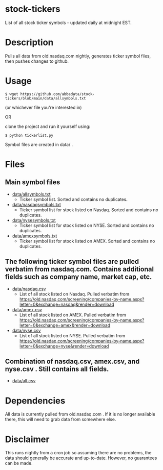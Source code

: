 # stock-tickers
List of all stock ticker symbols - updated daily at midnight EST.

# Description
Pulls all data from old.nasdaq.com nightly, generates ticker symbol files, then pushes changes to github.

# Usage
    $ wget https://github.com/abbadata/stock-tickers/blob/main/data/allsymbols.txt
(or whichever file you're interested in)

OR

clone the project and run it yourself using:
```
$ python tickerlist.py
```
Symbol files are created in data/ .

# Files
## Main symbol files
- [data/allsymbols.txt](https://github.com/abbadata/stock-tickers/blob/main/data/allsymbols.txt)
  - Ticker symbol list. Sorted and contains no duplicates.
- [data/nasdaqsymbols.txt](https://github.com/abbadata/stock-tickers/blob/main/data/nasdaqsymbols.txt)
  - Ticker symbol list for stock listed on Nasdaq. Sorted and contains no duplicates.
- [data/nysesymbols.txt](https://github.com/abbadata/stock-tickers/blob/main/data/nysesymbols.txt)
  - Ticker symbol list for stock listed on NYSE. Sorted and contains no duplicates.
- [data/amexsymbols.txt](https://github.com/abbadata/stock-tickers/blob/main/data/amexsymbols.txt)
  - Ticker symbol list for stock listed on AMEX. Sorted and contains no duplicates.

## The following ticker symbol files are pulled verbatim from nasdaq.com. Contains additional fields such as company name, market cap, etc.
- [data/nasdaq.csv](https://github.com/abbadata/stock-tickers/blob/main/data/nasdaq.csv)
  - List of all stock listed on Nasdaq. Pulled verbatim from https://old.nasdaq.com/screening/companies-by-name.aspx?letter=0&exchange=nasdaq&render=download
- [data/amex.csv](https://github.com/abbadata/stock-tickers/blob/main/data/amex.csv)
  - List of all stock listed on AMEX. Pulled verbatim from https://old.nasdaq.com/screening/companies-by-name.aspx?letter=0&exchange=amex&render=download
- [data/nyse.csv](https://github.com/abbadata/stock-tickers/blob/main/data/nyse.csv)
  - List of all stock listed on NYSE. Pulled verbatim from https://old.nasdaq.com/screening/companies-by-name.aspx?letter=0&exchange=nyse&render=download

## Combination of nasdaq.csv, amex.csv, and nyse.csv . Still contains all fields.
- [data/all.csv](https://github.com/abbadata/stock-tickers/blob/main/data/all.csv)

# Dependencies
All data is currently pulled from old.nasdaq.com . If it is no longer available there, this will need to grab data from somewhere else.

# Disclaimer
This runs nightly from a cron job so assuming there are no problems, the data should generally be accurate and up-to-date. However, no guarantees can be made.

